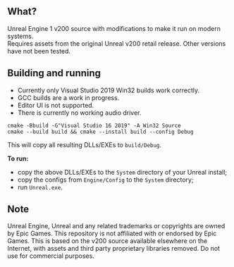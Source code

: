 ## What?

Unreal Engine 1 v200 source with modifications to make it run on modern systems.  
Requires assets from the original Unreal v200 retail release. Other versions have not been tested.

## Building and running

* Currently only Visual Studio 2019 Win32 builds work correctly.
* GCC builds are a work in progress.
* Editor UI is not supported.
* There is currently no  working audio driver.

```
cmake -Bbuild -G"Visual Studio 16 2019" -A Win32 Source
cmake --build build && cmake --install build --config Debug
```

This will copy all resulting DLLs/EXEs to `build/Debug`.

**To run:**
* copy the above DLLs/EXEs to the `System` directory of your Unreal install;  
* copy the configs from `Engine/Config` to the `System` directory;
* run `Unreal.exe`.

## Note

Unreal Engine, Unreal and any related trademarks or copyrights are owned by Epic Games. This repository is not affiliated with or endorsed by Epic Games. 
This is based on the v200 source available elsewhere on the Internet, with assets and third party proprietary libraries removed. 
Do not use for commercial purposes.
